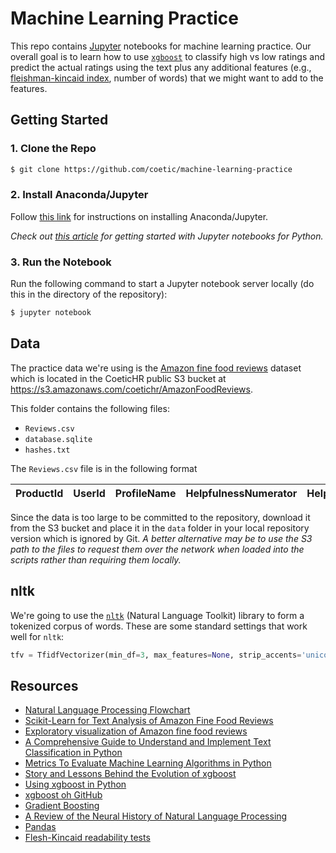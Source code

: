 # Machine Learning Practice

This repo contains [Jupyter](http://jupyter.org) notebooks for machine learning practice. Our overall goal is to learn how to use [`xgboost`](https://xgboost.readthedocs.io/en/latest/) to classify high vs low ratings and predict the actual ratings using the text plus any additional features (e.g., [fleishman-kincaid index](https://en.wikipedia.org/wiki/Flesch%E2%80%93Kincaid_readability_tests), number of words) that we might want to add to the features.

## Getting Started

### 1. Clone the Repo

```sh
$ git clone https://github.com/coetic/machine-learning-practice
```

### 2. Install Anaconda/Jupyter

Follow [this link](http://jupyter.org/install) for instructions on installing Anaconda/Jupyter.

*Check out [this article](https://medium.com/codingthesmartway-com-blog/getting-started-with-jupyter-notebook-for-python-4e7082bd5d46) for getting started with Jupyter notebooks for Python.*

### 3. Run the Notebook

Run the following command to start a Jupyter notebook server locally (do this in the directory of the repository):

```sh
$ jupyter notebook
```

## Data

The practice data we're using is the [Amazon fine food reviews]() dataset which is located in the CoeticHR public S3 bucket at https://s3.amazonaws.com/coetichr/AmazonFoodReviews.

This folder contains the following files:

- `Reviews.csv`
- `database.sqlite`
- `hashes.txt`

The `Reviews.csv` file is in the following format

| ProductId | UserId | ProfileName | HelpfulnessNumerator | HelpfulnessDenominator | Score | Time | Summary | Text |
|:---|:---|:---|:---|:---|:---|:---|:---|:---|

Since the data is too large to be committed to the repository, download it from the S3 bucket and place it in the `data` folder in your local repository version which is ignored by Git. *A better alternative may be to use the S3 path to the files to request them over the network when loaded into the scripts rather than requiring them locally.*

## nltk

We're going to use the [`nltk`](https://www.nltk.org/) (Natural Language Toolkit) library to form a tokenized corpus of words. These are some standard settings that work well for `nltk`:

```py
tfv = TfidfVectorizer(min_df=3, max_features=None, strip_accents='unicode', analyzer='word', token_pattern=r'\w{1,}', ngram_range=(1,3), use_idf=1, smooth_idf=1, sublinear_tf=1, stop_words='english')
```

## Resources

- [Natural Language Processing Flowchart](https://developers.google.com/machine-learning/guides/text-classification/step-2-5)
- [Scikit-Learn for Text Analysis of Amazon Fine Food Reviews](https://datascienceplus.com/scikit-learn-for-text-analysis-of-amazon-fine-food-reviews/)
- [Exploratory visualization of Amazon fine food reviews](https://nycdatascience.com/blog/student-works/amazon-fine-foods-visualization/)
- [A Comprehensive Guide to Understand and Implement Text Classification in Python](https://www.analyticsvidhya.com/blog/2018/04/a-comprehensive-guide-to-understand-and-implement-text-classification-in-python/)
- [Metrics To Evaluate Machine Learning Algorithms in Python](https://machinelearningmastery.com/metrics-evaluate-machine-learning-algorithms-python/)
- [Story and Lessons Behind the Evolution of xgboost](https://homes.cs.washington.edu/~tqchen/2016/03/10/story-and-lessons-behind-the-evolution-of-xgboost.html)
- [Using xgboost in Python](https://www.datacamp.com/community/tutorials/xgboost-in-python)
- [xgboost oh GitHub](https://github.com/dmlc/xgboost)
- [Gradient Boosting](https://en.wikipedia.org/wiki/Gradient_boosting)
- [A Review of the Neural History of Natural Language Processing](http://blog.aylien.com/a-review-of-the-recent-history-of-natural-language-processing/#2018pretrainedlanguagemodels)
- [Pandas](https://pandas.pydata.org/)
- [Flesh-Kincaid readability tests](https://en.wikipedia.org/wiki/Flesch%E2%80%93Kincaid_readability_tests)
